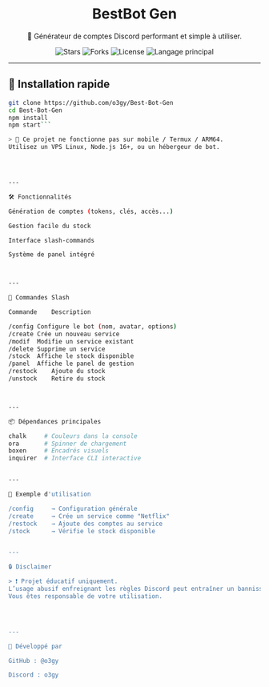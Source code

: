 <h1 align="center">BestBot Gen</h1>
<p align="center">
  🔐 Générateur de comptes Discord performant et simple à utiliser.
</p>

<p align="center">
  <img src="https://img.shields.io/github/stars/o3gy/Best-Bot-Gen?color=orange&style=flat-square" alt="Stars">
  <img src="https://img.shields.io/github/forks/o3gy/Best-Bot-Gen?color=blue&style=flat-square" alt="Forks">
  <img src="https://img.shields.io/github/license/o3gy/Best-Bot-Gen?style=flat-square" alt="License">
  <img src="https://img.shields.io/github/languages/top/o3gy/Best-Bot-Gen?style=flat-square" alt="Langage principal">
</p>

---

## 🚀 Installation rapide

```bash
git clone https://github.com/o3gy/Best-Bot-Gen
cd Best-Bot-Gen
npm install
npm start```

> 📵 Ce projet ne fonctionne pas sur mobile / Termux / ARM64.
Utilisez un VPS Linux, Node.js 16+, ou un hébergeur de bot.




---

🛠️ Fonctionnalités

Génération de comptes (tokens, clés, accès...)

Gestion facile du stock

Interface slash-commands

Système de panel intégré



---

💬 Commandes Slash

Commande	Description

/config	Configure le bot (nom, avatar, options)
/create	Crée un nouveau service
/modif	Modifie un service existant
/delete	Supprime un service
/stock	Affiche le stock disponible
/panel	Affiche le panel de gestion
/restock	Ajoute du stock
/unstock	Retire du stock



---

📦 Dépendances principales

chalk     # Couleurs dans la console
ora       # Spinner de chargement
boxen     # Encadrés visuels
inquirer  # Interface CLI interactive


---

🧠 Exemple d'utilisation

/config     → Configuration générale
/create     → Crée un service comme "Netflix"
/restock    → Ajoute des comptes au service
/stock      → Vérifie le stock disponible


---

🔒 Disclaimer

> ❗ Projet éducatif uniquement.
L’usage abusif enfreignant les règles Discord peut entraîner un bannissement.
Vous êtes responsable de votre utilisation.




---

👤 Développé par

GitHub : @o3gy

Discord : o3gy
